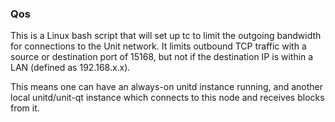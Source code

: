 ### Qos ###

This is a Linux bash script that will set up tc to limit the outgoing bandwidth for connections to the Unit network. It limits outbound TCP traffic with a source or destination port of 15168, but not if the destination IP is within a LAN (defined as 192.168.x.x).

This means one can have an always-on unitd instance running, and another local unitd/unit-qt instance which connects to this node and receives blocks from it.

